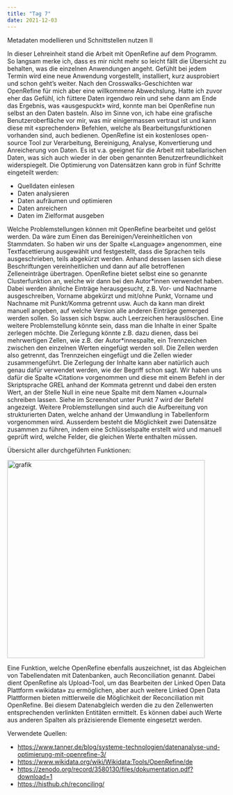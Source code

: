 ```yaml
---
title: "Tag 7"
date: 2021-12-03
---
```


Metadaten modellieren und Schnittstellen nutzen II

In dieser Lehreinheit stand die Arbeit mit OpenRefine auf dem Programm. So langsam merke ich, dass es mir nicht mehr so leicht fällt die Übersicht zu behalten, was die einzelnen Anwendungen angeht. Gefühlt bei jedem Termin wird eine neue Anwendung vorgestellt, installiert, kurz ausprobiert und schon geht’s weiter. 
Nach den Crosswalks-Geschichten war OpenRefine für mich aber eine willkommene Abwechslung. Hatte ich zuvor eher das Gefühl, ich füttere Daten irgendwo rein und sehe dann am Ende das Ergebnis, was «ausgespuckt» wird, konnte man bei OpenRefine nun selbst an den Daten basteln. Also im Sinne von, ich habe eine grafische Benutzeroberfläche vor mir, was mir einigermassen vertraut ist und kann diese mit «sprechenden» Befehlen, welche als Bearbeitungsfunktionen vorhanden sind, auch bedienen.
OpenRefine ist ein kostenloses open-source Tool zur Verarbeitung, Bereinigung, Analyse, Konvertierung und Anreicherung von Daten. Es ist v.a. geeignet für die Arbeit mit tabellarischen Daten, was sich auch wieder in der oben genannten Benutzerfreundlichkeit widerspiegelt. Die Optimierung von Datensätzen kann grob in fünf Schritte eingeteilt werden:
+ Quelldaten einlesen
+ Daten analysieren
+ Daten aufräumen und optimieren
+ Daten anreichern
+ Daten im Zielformat ausgeben

Welche Problemstellungen können mit OpenRefine bearbeitet und gelöst werden. Da wäre zum Einen das Bereinigen/Vereinheitlichen von Stammdaten. So haben wir uns der Spalte «Language» angenommen, eine Textfacettierung ausgewählt und festgestellt, dass die Sprachen teils ausgeschrieben, teils abgekürzt werden. Anhand dessen lassen sich diese Beschriftungen vereinheitlichen und dann auf alle betroffenen Zelleneinträge übertragen. OpenRefine bietet selbst eine so genannte Clusterfunktion an, welche wir dann bei den Autor\*innen verwendet haben. Dabei werden ähnliche Einträge herausgesucht, z.B. Vor- und Nachname ausgeschreiben, Vorname abgekürzt und mit/ohne Punkt, Vorname und Nachname mit Punkt/Komma getrennt usw. Auch da kann man direkt manuell angeben, auf welche Version alle anderen Einträge gemerged werden sollen. So lassen sich bspw. auch Leerzeichen herauslöschen. Eine weitere Problemstellung könnte sein, dass man die Inhalte in einer Spalte zerlegen möchte. Die Zerlegung könnte z.B. dazu dienen, dass bei mehrwertigen Zellen, wie z.B. der Autor\*innespalte, ein Trennzeichen zwischen den einzelnen Werten eingefügt werden soll. Die Zellen werden also getrennt, das Trennzeichen eingefügt und die Zellen wieder zusammengeführt. Die Zerlegung der Inhalte kann aber natürlich auch genau dafür verwendet werden, wie der Begriff schon sagt. Wir haben uns dafür die Spalte «Citation» vorgenommen und diese mit einem Befehl in der Skriptsprache GREL anhand der Kommata getrennt und dabei den ersten Wert, an der Stelle Null in eine neue Spalte mit dem Namen «Journal» schreiben lassen. Siehe im Screenshot unter Punkt 7 wird der Befehl angezeigt.
Weitere Problemstellungen sind auch die Aufbereitung von strukturierten Daten, welche anhand der Umwandlung in Tabellenform vorgenommen wird. Ausserdem besteht die Möglichkeit zwei Datensätze zusammen zu führen, indem eine Schlüsselspalte erstellt wird und manuell geprüft wird, welche Felder, die gleichen Werte enthalten müssen.

Übersicht aller durchgeführten Funktionen:

<img width="454" alt="grafik" src="https://user-images.githubusercontent.com/90834619/147405756-625c9d28-6598-4e06-886f-938936c4bb7b.png">

Eine Funktion, welche OpenRefine ebenfalls auszeichnet, ist das Abgleichen von Tabellendaten mit Datenbanken, auch Reconciliation genannt. Dabei dient OpenRefine als Upload-Tool, um das Bearbeiten der Linked Open Data Plattform «wikidata» zu ermöglichen, aber auch weitere Linked Open Data Plattformen bieten mittlerweile die Möglichkeit der Reconciliation mit OpenRefine. Bei diesem Datenabgleich werden die zu den Zellenwerten entsprechenden verlinkten Entitäten ermittelt. Es können dabei auch Werte aus anderen Spalten als präzisierende Elemente eingesetzt werden.

Verwendete Quellen:

+ <https://www.tanner.de/blog/systeme-technologien/datenanalyse-und-optimierung-mit-openrefine-3/>
+ <https://www.wikidata.org/wiki/Wikidata:Tools/OpenRefine/de>
+ <https://zenodo.org/record/3580130/files/dokumentation.pdf?download=1>
+ <https://histhub.ch/reconciling/>
